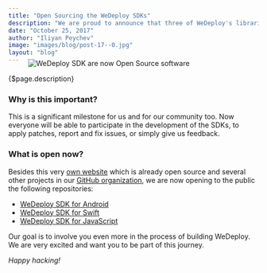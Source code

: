 ```yaml
---
title: "Open Sourcing the WeDeploy SDKs"
description: "We are proud to announce that three of WeDeploy's libraries are now Open Source software!"
date: "October 25, 2017"
author: "Iliyan Peychev"
image: "images/blog/post-17--0.jpg"
layout: "blog"
---
```


<article>

<figure style="margin-top: -1.5rem">
  <img src="/images/blog/post-17--0.jpg" alt="WeDeploy SDK are now Open Source software">
</figure>

{$page.description}

### Why is this important?

This is a significant milestone for us and for our community too. Now everyone will be able to participate in the development of the SDKs, to apply patches, report and fix issues, or simply give us feedback.

### What is open now?

Besides this very [own website](https://github.com/wedeploy/wedeploy.com) which is already open source and several other projects in our [GitHub organization](https://github.com/wedeploy/), we are now opening to the public the following repositories:

* [WeDeploy SDK for Android](https://github.com/wedeploy/wedeploy-sdk-android)
* [WeDeploy SDK for Swift](https://github.com/wedeploy/wedeploy-sdk-swift)
* [WeDeploy SDK for JavaScript](https://github.com/wedeploy/wedeploy-sdk-js)

Our goal is to involve you even more in the process of building WeDeploy. We are very excited and want you to be part of this journey.

*Happy hacking!*

</article>

